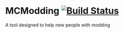 # MCModding [![Build Status](https://travis-ci.com/actuallyasmartname/MCModding.svg?branch=main)](https://travis-ci.com/actuallyasmartname/MCModding)
A tool designed to help new people with modding
